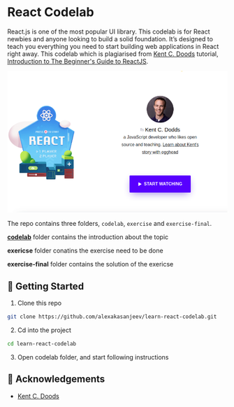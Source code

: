 # React Codelab

React.js is one of the most popular UI library. This codelab is for React newbies and anyone looking to build a solid foundation. It’s designed to teach you everything you need to start building web applications in React right away. This codelab which is plagiarised from [Kent C. Doods](https://kentcdodds.com/) tutorial, [Introduction to The Beginner's Guide to ReactJS](https://egghead.io/lessons/react-introduction-to-the-beginner-s-guide-to-reactjs).

[![Introduction to The Beginner's Guide to ReactJS](.github/screenshots/react-course.png)](https://egghead.io/lessons/react-introduction-to-the-beginner-s-guide-to-reactjs)


The repo contains three folders, `codelab`, `exercise` and `exercise-final`.

**[codelab](codelab/01-document-create-element.md)** folder contains the introduction about the topic

**exericse** folder conatins the exercise need to be done

**exercise-final** folder contains the solution of the exericse

## 📲 Getting Started

1. Clone this repo

```bash
git clone https://github.com/alexakasanjeev/learn-react-codelab.git
```

2. Cd into the project

```bash
cd learn-react-codelab
```

3. Open codelab folder, and start following instructions

## 📣 Acknowledgements

* [Kent C. Doods](https://github.com/kentcdodds/)


